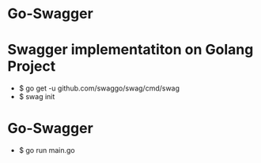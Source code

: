 # Go-Swagger
# Swagger implementatiton on Golang Project
- $ go get -u github.com/swaggo/swag/cmd/swag
- $ swag init

# Go-Swagger

- $ go run main.go
